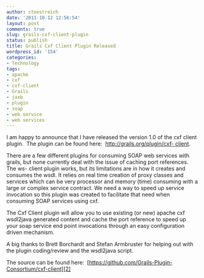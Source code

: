 ```yaml
---
author: ctoestreich
date: '2011-10-12 12:56:54'
layout: post
comments: true
slug: grails-cxf-client-plugin
status: publish
title: Grails Cxf Client Plugin Released
wordpress_id: '154'
categories:
- Technology
tags:
- apache
- cxf
- cxf-client
- Grails
- jaxb
- plugin
- soap
- web service
- web services
---
```


I am happy to announce that I have released the version 1.0 of the cxf client
plugin.  The plugin can be found here:  [http://grails.org/plugin/cxf-
client][1].

There are a few different plugins for consuming SOAP web services with grails,
but none currently deal with the issue of caching port references. The ws-
client plugin works, but its limitations are in how it creates and consumes
the wsdl. It relies on real time creation of proxy classes and services which
can be very processor and memory (time) consuming with a large or complex
service contract. We need a way to speed up service invocation so this plugin
was created to facilitate that need when consuming SOAP services using cxf.

The Cxf Client plugin will allow you to use existing (or new) apache cxf
wsdl2java generated content and cache the port reference to speed up your soap
service end point invocations through an easy configuration driven mechanism.

A big thanks to Brett Borchardt and Stefan Armbruster for helping out with the
plugin coding/review and the wsdl2java script.

The source can be found here:  [https://github.com/Grails-Plugin-Consortium/cxf-client][2]


   [1]: http://grails.org/plugin/cxf-client (cxf client plugin)

   [2]: https://github.com/Grails-Plugin-Consortium/cxf-client (cxf client source)

